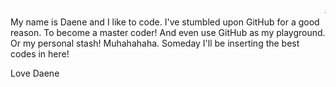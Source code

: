 <marquee># Hello-world! </marquee>
My name is Daene and I like to code.
I've stumbled upon GitHub for a good reason.
To become a master coder!
And even use GitHub as my playground. Or my personal stash!
Muhahahaha.
Someday I'll be inserting the best codes in here!

Love Daene

